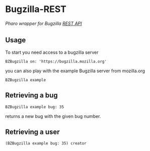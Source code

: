 # Bugzilla-REST
###### Pharo wrapper for Bugzilla [REST API](https://wiki.mozilla.org/Bugzilla:REST_API) 

## Usage

To start you need access to a bugzilla server

```Smalltalk
BZBugzilla on: 'https://bugzilla.mozilla.org'
```

you can also play with the example Bugzilla server from mozilla.org

```Smalltalk
BZBugzilla example
```

## Retrieving a bug
```Smalltalk
BZBugzilla example bug: 35
```
returns a new bug with the given bug number.

## Retrieving a user

```Smalltalk
(BZBugzilla example bug: 35) creator
```

